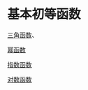 # 基本初等函数

[三角函数](../../../基础/三角函数/三角函数.md "三角函数")、

[幂函数](幂函数/幂函数.md "幂函数")

[指数函数](指数函数/指数函数.md "指数函数")

[对数函数](对数函数/对数函数.md "对数函数")
